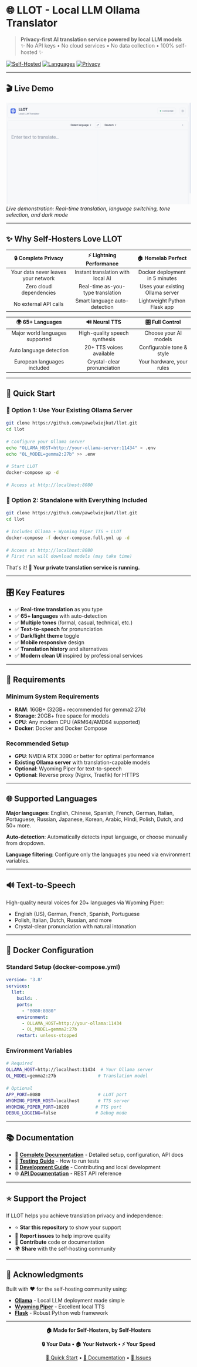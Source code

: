 # 🌐 LLOT - Local LLM Ollama Translator

> **Privacy-first AI translation service powered by local LLM models**  
> ✨ No API keys • No cloud services • No data collection • 100% self-hosted ✨

[![Self-Hosted](https://img.shields.io/badge/Self--Hosted-100%25-green?style=for-the-badge&logo=docker)](https://github.com/pawelwiejkut/llot)
[![Languages](https://img.shields.io/badge/Languages-65%2B-blue?style=for-the-badge)](https://github.com/pawelwiejkut/llot)
[![Privacy](https://img.shields.io/badge/Privacy-First-red?style=for-the-badge&logo=shield)](https://github.com/pawelwiejkut/llot)

---

## 🎬 Live Demo

![LLOT Demo](docs/images/llot-demo-ultra-smooth.gif)
*Live demonstration: Real-time translation, language switching, tone selection, and dark mode*

---

## ✨ Why Self-Hosters Love LLOT

| 🔒 **Complete Privacy** | ⚡ **Lightning Performance** | 🏠 **Homelab Perfect** |
|:---:|:---:|:---:|
| Your data never leaves your network | Instant translation with local AI | Docker deployment in 5 minutes |
| Zero cloud dependencies | Real-time as-you-type translation | Uses your existing Ollama server |
| No external API calls | Smart language auto-detection | Lightweight Python Flask app |

| 🌍 **65+ Languages** | 🔊 **Neural TTS** | 🎛️ **Full Control** |
|:---:|:---:|:---:|
| Major world languages supported | High-quality speech synthesis | Choose your AI models |
| Auto language detection | 20+ TTS voices available | Configurable tone & style |
| European languages included | Crystal-clear pronunciation | Your hardware, your rules |

---

## 🚀 Quick Start

### 🎯 Option 1: Use Your Existing Ollama Server
```bash
git clone https://github.com/pawelwiejkut/llot.git
cd llot

# Configure your Ollama server
echo "OLLAMA_HOST=http://your-ollama-server:11434" > .env
echo "OL_MODEL=gemma2:27b" >> .env

# Start LLOT
docker-compose up -d

# Access at http://localhost:8080
```

### 🔧 Option 2: Standalone with Everything Included
```bash
git clone https://github.com/pawelwiejkut/llot.git
cd llot

# Includes Ollama + Wyoming Piper TTS + LLOT
docker-compose -f docker-compose.full.yml up -d

# Access at http://localhost:8080
# First run will download models (may take time)
```

That's it! 🎉 **Your private translation service is running.**

---

## 🎛️ Key Features

- ✅ **Real-time translation** as you type
- ✅ **65+ languages** with auto-detection  
- ✅ **Multiple tones** (formal, casual, technical, etc.)
- ✅ **Text-to-speech** for pronunciation
- ✅ **Dark/light theme** toggle
- ✅ **Mobile responsive** design
- ✅ **Translation history** and alternatives
- ✅ **Modern clean UI** inspired by professional services

---

## 🔧 Requirements

### Minimum System Requirements
- **RAM**: 16GB+ (32GB+ recommended for gemma2:27b)
- **Storage**: 20GB+ free space for models
- **CPU**: Any modern CPU (ARM64/AMD64 supported)
- **Docker**: Docker and Docker Compose

### Recommended Setup
- **GPU**: NVIDIA RTX 3090 or better for optimal performance
- **Existing Ollama server** with translation-capable models
- **Optional**: Wyoming Piper for text-to-speech
- **Optional**: Reverse proxy (Nginx, Traefik) for HTTPS

---

## 🌐 Supported Languages

**Major languages**: English, Chinese, Spanish, French, German, Italian, Portuguese, Russian, Japanese, Korean, Arabic, Hindi, Polish, Dutch, and 50+ more.

**Auto-detection**: Automatically detects input language, or choose manually from dropdown.

**Language filtering**: Configure only the languages you need via environment variables.

---

## 🔊 Text-to-Speech

High-quality neural voices for 20+ languages via Wyoming Piper:
- English (US), German, French, Spanish, Portuguese
- Polish, Italian, Dutch, Russian, and more
- Crystal-clear pronunciation with natural intonation

---

## 🐳 Docker Configuration

### Standard Setup (docker-compose.yml)
```yaml
version: '3.8'
services:
  llot:
    build: .
    ports:
      - "8080:8080"
    environment:
      - OLLAMA_HOST=http://your-ollama:11434
      - OL_MODEL=gemma2:27b
    restart: unless-stopped
```

### Environment Variables
```bash
# Required
OLLAMA_HOST=http://localhost:11434  # Your Ollama server
OL_MODEL=gemma2:27b                # Translation model

# Optional  
APP_PORT=8080                      # LLOT port
WYOMING_PIPER_HOST=localhost       # TTS server
WYOMING_PIPER_PORT=10200          # TTS port
DEBUG_LOGGING=false               # Debug mode
```

---

## 📚 Documentation

- 📖 **[Complete Documentation](DOCUMENTATION.md)** - Detailed setup, configuration, API docs
- 🧪 **[Testing Guide](DOCUMENTATION.md#-testing--quality)** - How to run tests
- 🔧 **[Development Guide](DOCUMENTATION.md#-development)** - Contributing and local development
- 🌐 **[API Documentation](DOCUMENTATION.md#-api-documentation)** - REST API reference

---

## ⭐ Support the Project

If LLOT helps you achieve translation privacy and independence:

- ⭐ **Star this repository** to show your support
- 🐛 **Report issues** to help improve quality
- 🔧 **Contribute** code or documentation
- 🌍 **Share** with the self-hosting community

---

## 🙏 Acknowledgments

Built with ❤️ for the self-hosting community using:
- **[Ollama](https://ollama.com)** - Local LLM deployment made simple
- **[Wyoming Piper](https://github.com/rhasspy/wyoming-piper)** - Excellent local TTS
- **[Flask](https://flask.palletsprojects.com)** - Robust Python web framework

---

<div align="center">

**🏠 Made for Self-Hosters, by Self-Hosters**

**🔒 Your Data • 🏠 Your Network • ⚡ Your Speed**

[🚀 Quick Start](#-quick-start) • [📖 Documentation](DOCUMENTATION.md) • [🐛 Issues](https://github.com/pawelwiejkut/llot/issues)

</div>